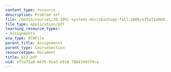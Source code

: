 ```yaml
---
content_type: resource
description: Problem set.
file: /media/courses/20-106j-systems-microbiology-fall-2006/ef5a73a0b63591ade918780439d5f9ca_ps2.pdf
file_type: application/pdf
learning_resource_types:
- Assignments
ocw_type: OCWFile
parent_title: Assignments
parent_type: CourseSection
resourcetype: Document
title: ps2.pdf
uid: ef5a73a0-b635-91ad-e918-780439d5f9ca
---
```

